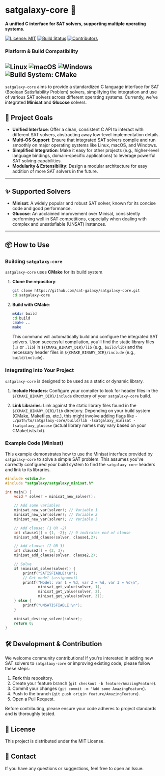 # satgalaxy-core 🌌

**A unified C interface for SAT solvers, supporting multiple operating systems.**

[![License: MIT](https://img.shields.io/badge/License-MIT-yellow.svg)](https://opensource.org/licenses/MIT)
[![Build Status](https://img.shields.io/badge/Build-Passing-brightgreen)](https://github.com/sat-galaxy/satgalaxy-core/actions) 
[![Contributors](https://img.shields.io/github/contributors/sat-galaxy/satgalaxy-core)](https://github.com/sat-galaxy/satgalaxy-core/graphs/contributors) 

### Platform & Build Compatibility


![Linux](https://img.shields.io/badge/OS-Linux-informational?logo=linux&logoColor=white)
![macOS](https://img.shields.io/badge/OS-macOS-informational?logo=apple&logoColor=white)
![Windows](https://img.shields.io/badge/OS-Windows-informational?logo=windows&logoColor=white)
![Build System: CMake](https://img.shields.io/badge/Build%20System-CMake-blue?logo=cmake&logoColor=white)
---

`satgalaxy-core` aims to provide a standardized C language interface for SAT (Boolean Satisfiability Problem) solvers, simplifying the integration and use of various SAT solvers across different operating systems. Currently, we've integrated **Minisat** and **Glucose** solvers.



## 🚀 Project Goals

* **Unified Interface**: Offer a clean, consistent C API to interact with different SAT solvers, abstracting away low-level implementation details.
* **Multi-OS Support**: Ensure that integrated SAT solvers compile and run smoothly on major operating systems like Linux, macOS, and Windows.
* **Simplified Integration**: Make it easy for other projects (e.g., higher-level language bindings, domain-specific applications) to leverage powerful SAT solving capabilities.
* **Modularity & Extensibility**: Design a modular architecture for easy addition of more SAT solvers in the future.

---

## ✨ Supported Solvers

* **Minisat**: A widely popular and robust SAT solver, known for its concise code and good performance.
* **Glucose**: An acclaimed improvement over Minisat, consistently performing well in SAT competitions, especially when dealing with complex and unsatisfiable (UNSAT) instances.

---

## 📦 How to Use

### Building `satgalaxy-core`

`satgalaxy-core` uses **CMake** for its build system.

1.  **Clone the repository**:
    ```bash
    git clone https://github.com/sat-galaxy/satgalaxy-core.git
    cd satgalaxy-core
    ```

2.  **Build with CMake**:
    ```bash
    mkdir build
    cd build
    cmake ..
    make
    ```
    This command will automatically  build and configure the integrated SAT solvers. Upon successful compilation, you'll find the static library files (`.a` or `.lib`) in `${CMAKE_BINARY_DIR}/lib` (e.g., `build/lib`) and the necessary header files in `${CMAKE_BINARY_DIR}/include` (e.g., `build/include`).

### Integrating into Your Project

`satgalaxy-core` is designed to be used as a static or dynamic library.

1.  **Include Headers**:
    Configure your compiler to look for header files in the `${CMAKE_BINARY_DIR}/include` directory of your `satgalaxy-core` build.

2.  **Link Libraries**:
    Link against the static library files found in the `${CMAKE_BINARY_DIR}/lib` directory. Depending on your build system (CMake, Makefiles, etc.), this might involve adding flags like `-L/path/to/satgalaxy-core/build/lib -lsatgalaxy_minisat -lsatgalaxy_glucose` (actual library names may vary based on your CMakeLists.txt).

### Example Code (Minisat)

This example demonstrates how to use the Minisat interface provided by `satgalaxy-core` to solve a simple SAT problem. This assumes you've correctly configured your build system to find the `satgalaxy-core` headers and link to its libraries.
```c
#include <stdio.h>
#include "satgalaxy/satgalaxy_minisat.h" 

int main() {
    void * solver = minisat_new_solver();

    // Add some variables
    minisat_new_var(solver); // Variable 1
    minisat_new_var(solver); // Variable 2
    minisat_new_var(solver); // Variable 3

    // Add clause: (1 OR -2)
    int clause1[] = {1, -2}; // 0 indicates end of clause
    minisat_add_clause(solver, clause1,2);

    // Add clause: (2 OR 3)
    int clause2[] = {2, 3};
    minisat_add_clause(solver, clause2,2);

    // Solve
    if (minisat_solve(solver)) {
        printf("SATISFIABLE!\n");
        // Get model (assignment)
        printf("Model: var 1 = %d, var 2 = %d, var 3 = %d\n",
               minisat_get_value(solver, 1),
               minisat_get_value(solver, 2),
               minisat_get_value(solver, 3));
    } else {
        printf("UNSATISFIABLE!\n");
    }

    minisat_destroy_solver(solver);
    return 0;
}
```

## 🛠️ Development & Contribution

We welcome community contributions! If you're interested in adding new SAT solvers to `satgalaxy-core` or improving existing code, please follow these steps:

  1. **Fork** this repository.
  2. Create your feature branch (`git checkout -b feature/AmazingFeature`).
  3. Commit your changes (`git commit -m 'Add some AmazingFeature`).
  4. Push to the branch (`git push origin feature/AmazingFeature`).
  5. Open a Pull Request.

Before contributing, please ensure your code adheres to project standards and is thoroughly tested.

## 📜 License

This project is distributed under the MIT License.

## 📧 Contact

If you have any questions or suggestions, feel free to open an Issue.